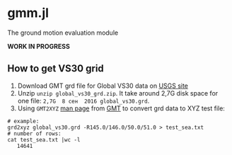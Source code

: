 # gmm.jl
The ground motion evaluation module

**WORK IN PROGRESS**

## How to get VS30 grid

1. Download GMT grd file for Global VS30 data on [USGS site](https://earthquake.usgs.gov/data/vs30/)
2. Unzip `unzip global_vs30_grd.zip`. It take around 2,7G disk space for one file: `2,7G  8 сен  2016 global_vs30.grd`.
3. Using `GMT2XYZ` [man page](https://www.soest.hawaii.edu/gmt/gmt/html/man/grd2xyz.html) from [GMT](https://www.soest.hawaii.edu/gmt/) to convert grd data to XYZ test file:
```
# example:
grd2xyz global_vs30.grd -R145.0/146.0/50.0/51.0 > test_sea.txt
# number of rows:
cat test_sea.txt |wc -l
   14641
```


